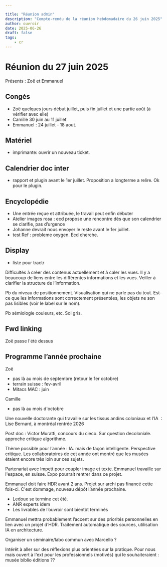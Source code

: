 ```yaml
---

title: "Réunion admin"
description: "Compte-rendu de la réunion hebdomadaire du 26 juin 2025"
author: ouvroir
date: 2025-06-26
draft: false
tags:
	- cr 
---
```


# Réunion du 27 juin 2025

Présents : Zoë et Emmanuel

## Congés

- Zoë quelques jours début juillet, puis fin juillet et une partie août (à vérifier avec elle)
- Camille 30 juin au 11 juillet
- Emmanuel : 24 juillet - 18 aout. 

## Matériel

- imprimante: ouvrir un nouveau ticket. 

## Calendrier doc inter

- rapport et plugin avant le 1er juillet. 
  Proposition a longterme a relire. 
  Ok pour le plugin. 

## Encyclopédie

- Une entrée reçue et attribuée, le travail peut enfin débuter
- Atelier images rosa : ecd propose une rencontre dès que son calendrier se clarifie, pas d’urgence
- Johanne devrait nous envoyer le reste avant le 1er juillet. 
- test Ref : probleme oxygen. Ecd cherche. 

## Display

- liste pour tractr

Difficultés à créer des contenus actuellement et à caler les vues.
Il y a beaucoup de liens entre les différentes informations et les vues. Veiller à clarifier la structure de l’information.

Pb du niveau de positionnement. Visualisation qui ne parle pas du tout. Est-ce que les informations sont correctement présentées, les objets ne son pas lisibles (voir le label sur le nom).

Pb sémiologie couleurs, etc. Sol gris.

## Fwd linking

Zoë passe l'été dessus


## Programme l’année prochaine

Zoë 

- pas là au mois de septembre (retour le 1er octobre)
- terrain suisse : fev-avril
- Mitacs MAC : juin

Camille 

- pas là au mois d'octobre 

Une nouvelle doctorante qui travaille sur les tissus andins coloniaux et l’IA  : Lise Bernard, à montréal rentrée 2026

Post doc : Victor Muratti, concours du cieco. Sur question decoloniale. approche critique algorithme. 

Thème possible pour l’année : IA. mais de façon intelligente. Perspective critique. Les collaboratoires de cet année ont montré que les musées étaient encore très loin sur ces sujets.

Partenariat avec Impett pour coupler image et texte. Emmanuel travaille sur l'espace, en suisse. Expo pourrait rentrer dans ce projet. 

Emmanuel doit faire HDR avant 2 ans. Projet sur archi pas financé cette fois-ci. C'est dommage, nouveau dépôt l’année prochaine. 

- Ledoux se termine cet été. 
- ANR experts idem
- Les livrables de l’ouvroir sont bientôt terminés

Emmanuel mettra probablement l’accent sur des priorités personnelles en lien avec un projet d’HDR. Traitement automatique des sources, utilisation IA en architecture.

Organiser un séminaire/labo commun avec Marcello ?

Intérêt à aller sur des réflexions plus orientées sur la pratique.
Pour nous mais ouvert à l'ext pour les professionnels (motivés) qui le souhaiteraient : musée biblio éditions ??